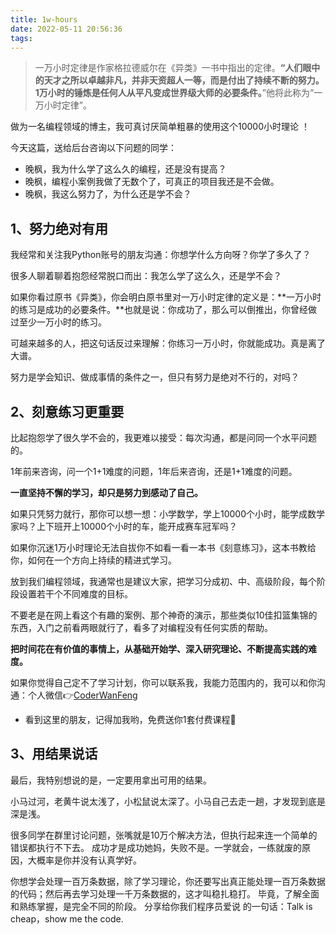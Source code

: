 ```yaml
---
title: 1w-hours
date: 2022-05-11 20:56:36
tags:
---
```


> 一万小时定律是作家格拉德威尔在《异类》一书中指出的定律。**“人们眼中的天才之所以卓越非凡，并非天资超人一等，而是付出了持续不断的努力。1万小时的锤炼是任何人从平凡变成世界级大师的必要条件。**”他将此称为“一万小时定律”。

做为一名编程领域的博主，我可真讨厌简单粗暴的使用这个10000小时理论 ！

今天这篇，送给后台咨询以下问题的同学：

- 晚枫，我为什么学了这么久的编程，还是没有提高？
- 晚枫，编程小案例我做了无数个了，可真正的项目我还是不会做。
- 晚枫，我这么努力了，为什么还是学不会？


## 1、努力绝对有用

我经常和关注我Python账号的朋友沟通：你想学什么方向呀？你学了多久了？

很多人聊着聊着抱怨经常脱口而出：我怎么学了这么久，还是学不会？

如果你看过原书《异类》，你会明白原书里对一万小时定律的定义是：**一万小时的练习是成功的必要条件。**也就是说：你成功了，那么可以倒推出，你曾经做过至少一万小时的练习。

可越来越多的人，把这句话反过来理解：你练习一万小时，你就能成功。真是离了大谱。

努力是学会知识、做成事情的条件之一，但只有努力是绝对不行的，对吗？

## 2、刻意练习更重要

比起抱怨学了很久学不会的，我更难以接受：每次沟通，都是问同一个水平问题的。

1年前来咨询，问一个1+1难度的问题，1年后来咨询，还是1+1难度的问题。

**一直坚持不懈的学习，却只是努力到感动了自己。**

如果只凭努力就行，那你可以想一想：小学数学，学上10000个小时，能学成数学家吗？上下班开上10000个小时的车，能开成赛车冠军吗？

如果你沉迷1万小时理论无法自拔你不如看一看一本书《刻意练习》，这本书教给你，如何在一个方向上持续的精进式学习。

放到我们编程领域，我通常也是建议大家，把学习分成初、中、高级阶段，每个阶段设置若干个不同难度的目标。

不要老是在网上看这个有趣的案例、那个神奇的演示，那些类似10佳扣篮集锦的东西，入门之前看两眼就行了，看多了对编程没有任何实质的帮助。

**把时间花在有价值的事情上，从基础开始学、深入研究理论、不断提高实践的难度。**

如果你觉得自己定不了学习计划，你可以联系我，我能力范围内的，我可以和你沟通：个人微信👉[CoderWanFeng](http://www.python4office.cn/wechat-qrcode/)
- 看到这里的朋友，记得加我哟，免费送你1套付费课程📕


## 3、用结果说话

最后，我特别想说的是，一定要用拿出可用的结果。

小马过河，老黄牛说太浅了，小松鼠说太深了。小马自己去走一趟，才发现到底是深是浅。

很多同学在群里讨论问题，张嘴就是10万个解决方法，但执行起来连一个简单的错误都执行不下去。
成功才是成功她妈，失败不是。一学就会，一练就废的原因，大概率是你并没有认真学好。

你想学会处理一百万条数据，除了学习理论，你还要写出真正能处理一百万条数据的代码；然后再去学习处理一千万条数据的，这才叫稳扎稳打。
毕竟，了解全面和熟练掌握，是完全不同的阶段。
分享给你我们程序员爱说 的一句话：Talk is cheap，show me the code.
